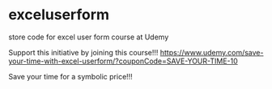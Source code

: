# exceluserform
store code for excel user form course at Udemy

Support this initiative by joining this course!!!
https://www.udemy.com/save-your-time-with-excel-userform/?couponCode=SAVE-YOUR-TIME-10

Save your time for a symbolic price!!!
